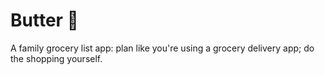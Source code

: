 # Butter 🧈

A family grocery list app: plan like you're using a grocery delivery app; do the
shopping yourself.


